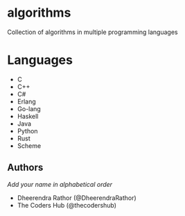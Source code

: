 # algorithms
Collection of algorithms in multiple programming languages

# Languages
- C
- C++
- C#
- Erlang
- Go-lang
- Haskell
- Java
- Python
- Rust
- Scheme

## Authors
  *Add your name in alphabetical order*
- Dheerendra Rathor (@DheerendraRathor)
- The Coders Hub (@thecodershub)
